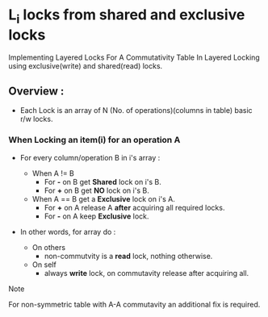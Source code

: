 # L<sub>i</sub> locks from shared and exclusive locks
Implementing Layered Locks For A Commutativity Table In Layered Locking using exclusive(write) and shared(read) locks.
## Overview :
- Each Lock is an array of N (No. of operations)(columns in table) basic r/w locks.
### When Locking an item(i) for an operation A

   - For every column/operation B in i's array :
     - When A != B
       - For **-** on B get **Shared** lock on i's B.
       - For **+** on B get **NO** lock on i's B.
     - When A == B get a **Exclusive** lock on i's A.
       - For **+** on A release A **after** acquiring all required locks.
       - For **-** on A keep **Exclusive** lock.
         

   - In other words, for array do :
   
      - On others 
         - non-commutvity is a **read** lock, nothing otherwise.
      - On self 
         - always **write** lock, on commutavity release after acquiring all.
      
> [!NOTE]
> For non-symmetric table with A-A commutavity an additional fix is required.
